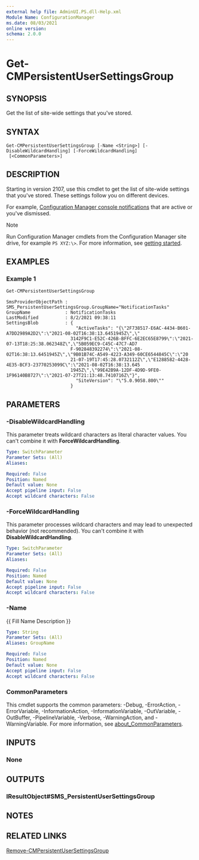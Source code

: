 ```yaml
---
external help file: AdminUI.PS.dll-Help.xml
Module Name: ConfigurationManager
ms.date: 08/03/2021
online version:
schema: 2.0.0
---
```


# Get-CMPersistentUserSettingsGroup

## SYNOPSIS

Get the list of site-wide settings that you've stored.

## SYNTAX

```
Get-CMPersistentUserSettingsGroup [-Name <String>] [-DisableWildcardHandling] [-ForceWildcardHandling]
 [<CommonParameters>]
```

## DESCRIPTION

Starting in version 2107, use this cmdlet to get the list of site-wide settings that you've stored. These settings follow you on different devices.

For example, [Configuration Manager console notifications](/mem/configmgr/core/servers/manage/admin-console-notifications) that are active or you've dismissed.

> [!NOTE]
> Run Configuration Manager cmdlets from the Configuration Manager site drive, for example `PS XYZ:\>`. For more information, see [getting started](/powershell/sccm/overview).

## EXAMPLES

### Example 1

```powershell
Get-CMPersistentUserSettingsGroup
```

```output
SmsProviderObjectPath : SMS_PersistentUserSettingsGroup.GroupName="NotificationTasks"
GroupName             : NotificationTasks
LastModified          : 8/2/2021 09:38:11
SettingsBlob          : {
                          "ActiveTasks": "{\"2F738517-E6AC-4434-B601-A7DD2989A2D2\":\"2021-08-02T16:38:13.6451945Z\",\"
                        3142F9C1-E52C-426B-BFFC-6E2EC65E8799\":\"2021-07-13T18:25:38.062348Z\",\"5B059EC9-C45C-47C7-AD7
                        F-902848392274\":\"2021-08-02T16:38:13.6451945Z\",\"9B01B74C-A549-4223-A349-60CE6544845C\":\"20
                        21-07-19T17:45:28.0732112Z\",\"E1288582-4428-4E35-BCF3-23770253099C\":\"2021-08-02T16:38:13.645
                        1945Z\",\"99E42B9A-12DF-4D9D-9FE0-1F96140B8727\":\"2021-07-27T21:13:48.7410716Z\"}",
                          "SiteVersion": "\"5.0.9058.800\""
                        }
```

## PARAMETERS

### -DisableWildcardHandling

This parameter treats wildcard characters as literal character values. You can't combine it with **ForceWildcardHandling**.

```yaml
Type: SwitchParameter
Parameter Sets: (All)
Aliases:

Required: False
Position: Named
Default value: None
Accept pipeline input: False
Accept wildcard characters: False
```

### -ForceWildcardHandling

This parameter processes wildcard characters and may lead to unexpected behavior (not recommended). You can't combine it with **DisableWildcardHandling**.

```yaml
Type: SwitchParameter
Parameter Sets: (All)
Aliases:

Required: False
Position: Named
Default value: None
Accept pipeline input: False
Accept wildcard characters: False
```

### -Name
{{ Fill Name Description }}
<!-- 10519922 -->


```yaml
Type: String
Parameter Sets: (All)
Aliases: GroupName

Required: False
Position: Named
Default value: None
Accept pipeline input: False
Accept wildcard characters: False
```

### CommonParameters
This cmdlet supports the common parameters: -Debug, -ErrorAction, -ErrorVariable, -InformationAction, -InformationVariable, -OutVariable, -OutBuffer, -PipelineVariable, -Verbose, -WarningAction, and -WarningVariable. For more information, see [about_CommonParameters](http://go.microsoft.com/fwlink/?LinkID=113216).

## INPUTS

### None

## OUTPUTS

### IResultObject#SMS_PersistentUserSettingsGroup

## NOTES

## RELATED LINKS

[Remove-CMPersistentUserSettingsGroup](Remove-CMPersistentUserSettingsGroup.md)

